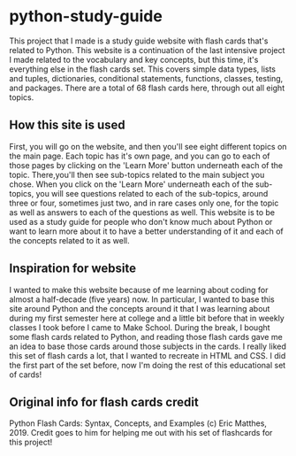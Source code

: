 # python-study-guide

This project that I made is a study guide website with flash cards that's related to Python. This website is a continuation of the last intensive project I made related to the vocabulary and key concepts, but this time, it's everything else in the flash cards set. This covers simple data types, lists and tuples, dictionaries, conditional statements, functions, classes, testing, and packages. There are a total of 68 flash cards here, through out all eight topics.

## How this site is used

First, you will go on the website, and then you'll see eight different topics on the main page. Each topic has it's own page, and you can go to each of those pages by clicking on the 'Learn More' button underneath each of the topic. There,you'll then see sub-topics related to the main subject you chose. When you click on the 'Learn More' underneath each of the sub-topics, you will see questions related to each of the sub-topics, around three or four, sometimes just two, and in rare cases only one, for the topic as well as answers to each of the questions as well. This website is to be used as a study guide for people who don't know much about Python or want to learn more about it to have a better understanding of it and each of the concepts related to it as well.

## Inspiration for website

I wanted to make this website because of me learning about coding for almost a half-decade (five years) now. In particular, I wanted to base this site around Python and the concepts around it that I was learning about during my first semester here at college and a little bit before that in weekly classes I took before I came to Make School. During the break, I bought some flash cards related to Python, and reading those flash cards gave me an idea to base those cards around those subjects in the cards. I really liked this set of flash cards a lot, that I wanted to recreate in HTML and CSS. I did the first part of the set before, now I'm doing the rest of this educational set of cards!

## Original info for flash cards credit

Python Flash Cards: Syntax, Concepts, and Examples (c) Eric Matthes, 2019. Credit goes to him for helping me out with his set of flashcards for this project!